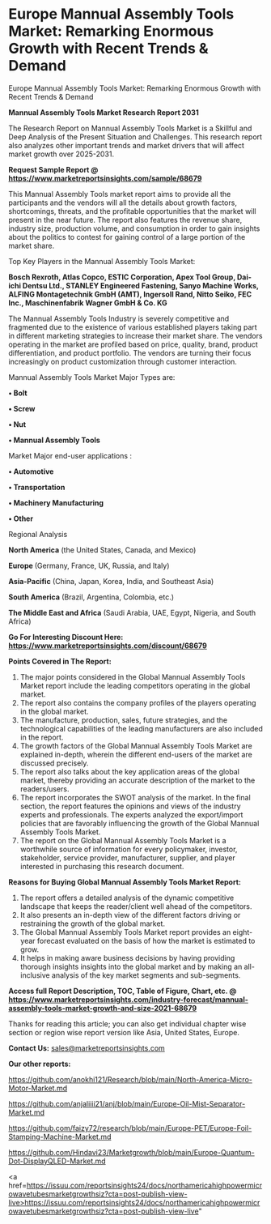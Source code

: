 # Europe Mannual Assembly Tools Market: Remarking Enormous Growth with Recent Trends & Demand
Europe Mannual Assembly Tools Market: Remarking Enormous Growth with Recent Trends & Demand

<strong>Mannual Assembly Tools Market Research Report 2031</strong>

The Research Report on Mannual Assembly Tools Market is a Skillful and Deep Analysis of the Present Situation and Challenges. This research report also analyzes other important trends and market drivers that will affect market growth over 2025-2031.

<strong>Request Sample Report @ <a href=https://www.marketreportsinsights.com/sample/68679>https://www.marketreportsinsights.com/sample/68679</a></strong>

This Mannual Assembly Tools market report aims to provide all the participants and the vendors will all the details about growth factors, shortcomings, threats, and the profitable opportunities that the market will present in the near future. The report also features the revenue share, industry size, production volume, and consumption in order to gain insights about the politics to contest for gaining control of a large portion of the market share.

Top Key Players in the Mannual Assembly Tools Market:

<strong>Bosch Rexroth, Atlas Copco, ESTIC Corporation, Apex Tool Group, Dai-ichi Dentsu Ltd., STANLEY Engineered Fastening, Sanyo Machine Works, ALFING Montagetechnik GmbH (AMT), Ingersoll Rand, Nitto Seiko, FEC Inc., Maschinenfabrik Wagner GmbH & Co. KG</strong>

The Mannual Assembly Tools Industry is severely competitive and fragmented due to the existence of various established players taking part in different marketing strategies to increase their market share. The vendors operating in the market are profiled based on price, quality, brand, product differentiation, and product portfolio. The vendors are turning their focus increasingly on product customization through customer interaction.

Mannual Assembly Tools Market Major Types are:

<strong>• Bolt

• Screw

• Nut

• Mannual Assembly Tools</strong>

Market Major end-user applications :

<strong>• Automotive

• Transportation

• Machinery Manufacturing

• Other</strong>

Regional Analysis

</u><strong><b>North America</b></strong> (the United States, Canada, and Mexico)

<strong><b>Europe </b></strong>(Germany, France, UK, Russia, and Italy)

<strong><b>Asia-Pacific</b></strong> (China, Japan, Korea, India, and Southeast Asia)

<strong><b>South America</b></strong> (Brazil, Argentina, Colombia, etc.)

<strong><b>The Middle East and Africa</b></strong> (Saudi Arabia, UAE, Egypt, Nigeria, and South Africa)

<strong>Go For Interesting Discount Here: <a href=https://www.marketreportsinsights.com/discount/68679>https://www.marketreportsinsights.com/discount/68679</a></strong>

<strong>Points Covered in The Report:</strong>
<ol>
  <li>The major points considered in the Global Mannual Assembly Tools Market report include the leading competitors operating in the global market.</li>
  <li>The report also contains the company profiles of the players operating in the global market.</li>
  <li>The manufacture, production, sales, future strategies, and the technological capabilities of the leading manufacturers are also included in the report.</li>
  <li>The growth factors of the Global Mannual Assembly Tools Market are explained in-depth, wherein the different end-users of the market are discussed precisely.</li>
  <li>The report also talks about the key application areas of the global market, thereby providing an accurate description of the market to the readers/users.</li>
  <li>The report incorporates the SWOT analysis of the market. In the final section, the report features the opinions and views of the industry experts and professionals. The experts analyzed the export/import policies that are favorably influencing the growth of the Global Mannual Assembly Tools Market.</li>
  <li>The report on the Global Mannual Assembly Tools Market is a worthwhile source of information for every policymaker, investor, stakeholder, service provider, manufacturer, supplier, and player interested in purchasing this research document.</li>
</ol>
<strong>Reasons for Buying Global Mannual Assembly Tools Market Report:</strong>

<ol>
  <li>The report offers a detailed analysis of the dynamic competitive landscape that keeps the reader/client well ahead of the competitors.</li>
  <li>It also presents an in-depth view of the different factors driving or restraining the growth of the global market.</li>
  <li>The Global Mannual Assembly Tools Market report provides an eight-year forecast evaluated on the basis of how the market is estimated to grow.</li>
  <li>It helps in making aware business decisions by having providing thorough insights insights into the global market and by making an all-inclusive analysis of the key market segments and sub-segments.</li>
</ol>
<strong>Access full Report Description, TOC, Table of Figure, Chart, etc. @ <a href=https://www.marketreportsinsights.com/industry-forecast/mannual-assembly-tools-market-growth-and-size-2021-68679>https://www.marketreportsinsights.com/industry-forecast/mannual-assembly-tools-market-growth-and-size-2021-68679</a></strong>


Thanks for reading this article; you can also get individual chapter wise section or region wise report version like Asia, United States, Europe.

<strong>Contact Us:</strong>
sales@marketreportsinsights.com

<strong>Our other reports:</strong>

<a href=https://github.com/anokhi121/Research/blob/main/North-America-Micro-Motor-Market.md>https://github.com/anokhi121/Research/blob/main/North-America-Micro-Motor-Market.md</a>

<a href=https://github.com/anjaliiii21/anj/blob/main/Europe-Oil-Mist-Separator-Market.md>https://github.com/anjaliiii21/anj/blob/main/Europe-Oil-Mist-Separator-Market.md</a>

<a href=https://github.com/faizy72/research/blob/main/Europe-PET/Europe-Foil-Stamping-Machine-Market.md>https://github.com/faizy72/research/blob/main/Europe-PET/Europe-Foil-Stamping-Machine-Market.md</a>

<a href=https://github.com/Hindavi23/Marketgrowth/blob/main/Europe-Quantum-Dot-DisplayQLED-Market.md>https://github.com/Hindavi23/Marketgrowth/blob/main/Europe-Quantum-Dot-DisplayQLED-Market.md</a>

<a href=https://issuu.com/reportsinsights24/docs/northamericahighpowermicrowavetubesmarketgrowthsiz?cta=post-publish-view-live>https://issuu.com/reportsinsights24/docs/northamericahighpowermicrowavetubesmarketgrowthsiz?cta=post-publish-view-live</a>"
